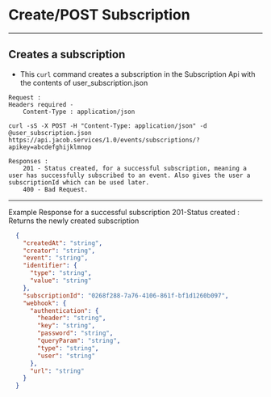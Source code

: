 # Create/POST Subscription

---
Creates a subscription
---

* This `curl` command creates a subscription in the Subscription Api with the contents of user_subscription.json
```
Request :
Headers required - 
    Content-Type : application/json

curl -sS -X POST -H "Content-Type: application/json" -d @user_subscription.json  https://api.jacob.services/1.0/events/subscriptions/?apikey=abcdefghijklmnop

```

``` 
Responses :
    201 - Status created, for a successful subscription, meaning a user has successfully subscribed to an event. Also gives the user a subscriptionId which can be used later.
    400 - Bad Request.
```
--------------------------------------------------------------------------------------
Example Response for a successful subscription 201-Status created : Returns the newly created subscription

```json
  {
    "createdAt": "string",
    "creator": "string",
    "event": "string",
    "identifier": {
      "type": "string",
      "value": "string"
    },
    "subscriptionId": "0268f288-7a76-4106-861f-bf1d1260b097",
    "webhook": {
      "authentication": {
        "header": "string",
        "key": "string",
        "password": "string",
        "queryParam": "string",
        "type": "string",
        "user": "string"
      },
      "url": "string"
    }
  }
```